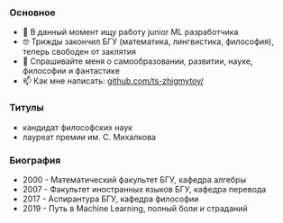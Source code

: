 <!--
### Всем привет 👋
**ts-zhigmytov/ts-zhigmytov/** очень ✨ _важный_ ✨ репозиторий, потому что его `README.md` (этот файл) будет висеть в профиле.

Here are some ideas to get you started:

- 🔭 I’m currently working at Elsevier on various NLP tasks
- 🌱 I’m currently learning ...
- 👯 I’m looking to collaborate on ...
- 🤔 I’m looking for help with ...
- 💬 Ask me about ...
- 📫 How to reach me: ...
- 😄 Pronouns: ...
- ⚡ Fun fact: ...
-->
### Основное
- 🔭 В данный момент ищу работу junior ML разработчика
- 🤓 Трижды закончил БГУ (математика, лингвистика, философия), теперь свободен от заклятия
- 💬 Спрашивайте меня о самообразовании, развитии, науке, философии и фантастике
- 📫 Как мне написать: [github.com/ts-zhigmytov/](https://github.com/ts-zhigmytov/)


### Титулы 
- кандидат философских наук
- лауреат премии им. С. Михалкова
 

### Биография 
- 2000 - Математический факультет БГУ, кафедра алгебры
- 2007 - Факультет иностранных языков БГУ, кафедра перевода
- 2017 - Аспирантура БГУ, кафедра философии
- 2019 - Путь в Machine Learning, полный боли и страданий
